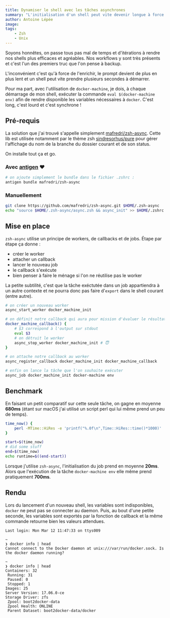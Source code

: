 ```yaml
---
title: Dynamiser le shell avec les tâches asynchrones
summary: "L'initialisation d'un shell peut vite devenir longue à force d'y ajouter divers tâches. Voici comment rendre asynchrone une partie de ces tâches"
author: Antoine Lépée
image:
tags:
    - Zsh
    - Unix
---
```


Soyons honnêtes, on passe tous pas mal de temps et d'itérations à rendre nos shells plus efficaces et agréables. Nos workflows y sont très présents et c'est l'un des premiers truc que l'on pense à backup.

L'inconvénient c'est qu'à force de l'enrichir, le prompt devient de plus en plus lent et un shell peut vite prendre plusieurs secondes à démarrer.

Pour ma part, avec l'utilisation de `docker-machine`, je dois, à chaque démarrage de mon shell, exécuter la commande `eval $(docker-machine env)` afin de rendre disponible les variables nécessaires à `docker`. C'est long, c'est lourd et c'est synchrone !

## Pré-requis

La solution que j'ai trouvé s'appelle simplement [mafredri/zsh-async](https://github.com/mafredri/zsh-async). Cette lib est utilisée notamment par le thème zsh [sindresorhus/pure](https://github.com/sindresorhus/pure) pour gérer l'affichage du nom de la branche du dossier courant et de son status.

On installe tout ça et go.

### Avec [antigen](https://github.com/zsh-users/antigen) ❤️

```zsh
# on ajoute simplement le bundle dans le fichier .zshrc :
antigen bundle mafredri/zsh-async
```

### Manuellement
```zsh
git clone https://github.com/mafredri/zsh-async.git $HOME/.zsh-async
echo "source $HOME/.zsh-async/async.zsh && async_init" >> $HOME/.zshrc
```

## Mise en place

`zsh-async` utilise un principe de workers, de callbacks et de jobs. Étape par étape ça donne :
- créer le worker
- attacher un callback
- lancer le nouveau job
- le callback s'exécute
- bien penser à faire le ménage si l'on ne réutilise pas le worker

La petite subtilité, c'est que la tâche exéctutée dans un job appartiendra à un autre contexte et ne pourra donc pas faire d'`export` dans le shell courant (entre autre).

```zsh
# on créer un nouveau worker 
async_start_worker docker_machine_init

# on définit notre callback qui aura pour mission d'évaluer le résultat du job dans le shell courant
docker_machine_callback() {
    # $3 correspond à l'output sur stdout
    eval $3
    # on détruit le worker
    async_stop_worker docker_machine_init # 😇
}

# on attache notre callback au worker
async_register_callback docker_machine_init docker_machine_callback

# enfin on lance la tâche que l'on souhaite exécuter
async_job docker_machine_init docker-machine env
```

## Benchmark

En faisant un petit comparatif sur cette seule tâche, on gagne en moyenne **680ms** (étant sur macOS j'ai utilisé un script perl qui lui même prend un peu de temps).

```zsh
time_now() {
    perl -MTime::HiRes -e 'printf("%.0f\n",Time::HiRes::time()*1000)'
}

start=$(time_now)
# did some stuff
end=$(time_now)
echo runtime=$((end-start))
```

Lorsque j'utilise `zsh-async`, l'initialisation du job prend en moyenne **20ms**. Alors que l'exécution de la tâche `docker-machine env` elle même prend pratiquement **700ms**.

## Rendu

Lors du lancement d'un nouveau shell, les variables sont indisponibles, `docker` ne peut pas se connecter au daemon. Puis, au bout d'une petite seconde, les variables sont exportés par la fonction de callback et la même commande retourne bien les valeurs attendues.

```
Last login: Mon Mar 12 11:47:33 on ttys009

~
❯ docker info | head
Cannot connect to the Docker daemon at unix:///var/run/docker.sock. Is the docker daemon running?

~
❯ docker info | head
Containers: 32
 Running: 31
 Paused: 0
 Stopped: 1
Images: 25
Server Version: 17.06.0-ce
Storage Driver: zfs
 Zpool: boot2docker-data
 Zpool Health: ONLINE
 Parent Dataset: boot2docker-data/docker
```

